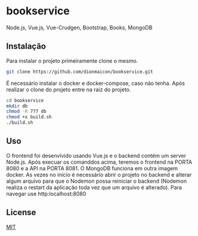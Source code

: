 # bookservice
Node.js, Vue.js, Vue-Crudgen, Bootstrap, Books, MongoDB

## Instalação

Para instalar o projeto primeiramente clone o mesmo.
```bash
git clone https://github.com/dionmaicon/bookservice.git
```
É necessário instalar o docker e docker-compose, caso não  tenha.
Após realizar o clone do projeto entre na raiz do projeto.

```bash
cd bookservice
mkdir db
chmod -R 777 db
chmod +x build.sh
./build.sh
```
## Uso
O frontend foi desenvlvido usando Vue.js e o backend contém um server Node.js. Após execuar os comanddos acima, teremos o frontend na PORTA 8080 e a API na PORTA 8081. O MongoDB funciona em outra imagem docker. As vezes no início é necessário abrir o projeto no backend e alterar algum arquivo para que o Nodemon possa reiniciar o backend (Nodemon realiza o restart da aplicação toda vez que um arquivo é alterado).
Para navegar use http:localhost:8080

## License
[MIT](https://choosealicense.com/licenses/mit/)
